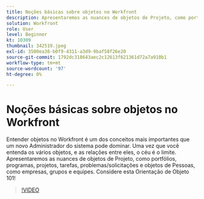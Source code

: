 ```yaml
---
title: Noções básicas sobre objetos no Workfront
description: Apresentaremos as nuances de objetos de Projeto, como portfólios, programas, projetos, tarefas, problemas/solicitações e objetos de Pessoas, como empresas, grupos e equipes.
solution: Workfront
role: User
level: Beginner
kt: 10309
thumbnail: 342519.jpeg
exl-id: 3500ea38-b0f9-4311-a3d9-9baf58f26e20
source-git-commit: 1792dc318643aec2c12613f621361d72a7a918b1
workflow-type: tm+mt
source-wordcount: '97'
ht-degree: 0%

---
```


# Noções básicas sobre objetos no Workfront

Entender objetos no Workfront é um dos conceitos mais importantes que um novo Administrador do sistema pode dominar. Uma vez que você entenda os vários objetos, e as relações entre eles, o céu é o limite. Apresentaremos as nuances de objetos de Projeto, como portfólios, programas, projetos, tarefas, problemas/solicitações e objetos de Pessoas, como empresas, grupos e equipes. Considere esta Orientação de Objeto 101!

>[!VIDEO](https://video.tv.adobe.com/v/342519/?quality=12&learn=on)
